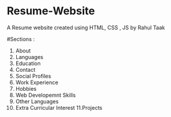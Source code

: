 # Resume-Website
A Resume website created using HTML, CSS , JS by Rahul Taak

#Sections :
1. About
2. Languages
3. Education
4. Contact
5. Social Profiles
6. Work Experience
7. Hobbies
8. Web Developemnt Skills
9. Other Languages
10. Extra Curricular Interest
11.Projects
